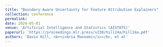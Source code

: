 ```yaml
---
title: "Boundary-Aware Uncertainty for Feature Attribution Explainers"
collection: conference
permalink: 
date: 2024-05-01
venue: 'Artificial Intelligence and Statistics (AISTATS)'
paperurl: 'https://proceedings.mlr.press/v238/hill24a/hill24a.pdf'
authors: 'Davin Hill, <b><i>Aria Masoomi</i></b>, et al'
---
```

